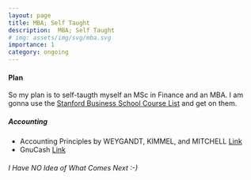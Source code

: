 ```yaml
---
layout: page
title: MBA; Self Taught
description:  MBA; Self Taught
# img: assets/img/svg/mba.svg
importance: 1
category: ongoing
---
```


#### Plan

So my plan is to self-taugth myself an MSc in Finance and an MBA. I am gonna use the [Stanford Business School Course List](https://bulletin.stanford.edu/departments/GSB/courses) and get on them.

##### Accounting

- Accounting Principles by WEYGANDT, KIMMEL, and MITCHELL [Link](https://www.wiley.com/en-us/Accounting+Principles%2C+14th+Edition-p-9781119707080)
- GnuCash [Link](https://www.gnucash.org/)

###### I Have NO Idea of What Comes Next :-)
